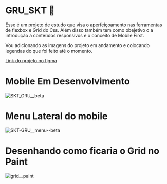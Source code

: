 # GRU_SKT 🤘

Esse é um projeto de estudo que visa o aperfeiçoamento nas ferramentas de flexbox e Grid do Css. Além disso também tem como obejetivo
o a introdução a conteúdos responsivos e o conceito de Mobile First.

Vou adicionando as imagens do projeto em andamento e colocando legendas do que foi feito até o momento.



[Link do projeto no figma](https://www.figma.com/file/ibWktwVpnog76rMYOdVhks/Dispondo-elementos-com-flexbox-e-grid?node-id=54%3A2358)




# Mobile Em Desenvolvimento

![SKT_GRU__beta](https://user-images.githubusercontent.com/91704291/147165272-db8f000b-b922-4db2-8073-76d0a26421bb.png)


# Menu Lateral do mobile


![SKT-GRU__menu--beta](https://user-images.githubusercontent.com/91704291/147165312-fb51ef19-44cb-4ad3-b2ce-b0bafd5f2f91.png)


# Desenhando como ficaria o Grid no Paint

![grid__paint](https://user-images.githubusercontent.com/91704291/147165347-4cdc89e1-5904-4807-9820-7833dcefa771.png)



